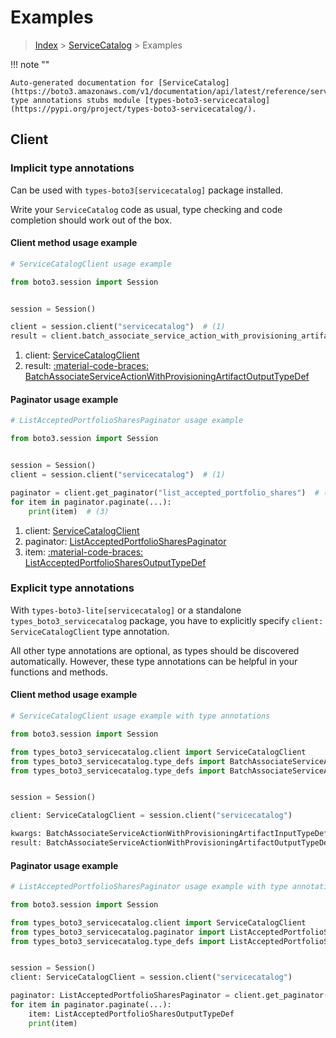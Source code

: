 # Examples

> [Index](../README.md) > [ServiceCatalog](./README.md) > Examples

!!! note ""

    Auto-generated documentation for [ServiceCatalog](https://boto3.amazonaws.com/v1/documentation/api/latest/reference/services/servicecatalog.html#servicecatalog)
    type annotations stubs module [types-boto3-servicecatalog](https://pypi.org/project/types-boto3-servicecatalog/).

## Client

### Implicit type annotations

Can be used with `types-boto3[servicecatalog]` package installed.

Write your `ServiceCatalog` code as usual,
type checking and code completion should work out of the box.


#### Client method usage example

```python
# ServiceCatalogClient usage example

from boto3.session import Session


session = Session()

client = session.client("servicecatalog")  # (1)
result = client.batch_associate_service_action_with_provisioning_artifact()  # (2)
```

1. client: [ServiceCatalogClient](./client.md)
2. result: [:material-code-braces: BatchAssociateServiceActionWithProvisioningArtifactOutputTypeDef](./type_defs.md#batchassociateserviceactionwithprovisioningartifactoutputtypedef)



#### Paginator usage example

```python
# ListAcceptedPortfolioSharesPaginator usage example

from boto3.session import Session


session = Session()
client = session.client("servicecatalog")  # (1)

paginator = client.get_paginator("list_accepted_portfolio_shares")  # (2)
for item in paginator.paginate(...):
    print(item)  # (3)
```

1. client: [ServiceCatalogClient](./client.md)
2. paginator: [ListAcceptedPortfolioSharesPaginator](./paginators.md#listacceptedportfoliosharespaginator)
3. item: [:material-code-braces: ListAcceptedPortfolioSharesOutputTypeDef](./type_defs.md#listacceptedportfoliosharesoutputtypedef)




### Explicit type annotations

With `types-boto3-lite[servicecatalog]`
or a standalone `types_boto3_servicecatalog` package, you have to explicitly specify `client: ServiceCatalogClient` type annotation.

All other type annotations are optional, as types should be discovered automatically.
However, these type annotations can be helpful in your functions and methods.


#### Client method usage example

```python
# ServiceCatalogClient usage example with type annotations

from boto3.session import Session

from types_boto3_servicecatalog.client import ServiceCatalogClient
from types_boto3_servicecatalog.type_defs import BatchAssociateServiceActionWithProvisioningArtifactOutputTypeDef
from types_boto3_servicecatalog.type_defs import BatchAssociateServiceActionWithProvisioningArtifactInputTypeDef


session = Session()

client: ServiceCatalogClient = session.client("servicecatalog")

kwargs: BatchAssociateServiceActionWithProvisioningArtifactInputTypeDef = {...}
result: BatchAssociateServiceActionWithProvisioningArtifactOutputTypeDef = client.batch_associate_service_action_with_provisioning_artifact(**kwargs)
```



#### Paginator usage example

```python
# ListAcceptedPortfolioSharesPaginator usage example with type annotations

from boto3.session import Session

from types_boto3_servicecatalog.client import ServiceCatalogClient
from types_boto3_servicecatalog.paginator import ListAcceptedPortfolioSharesPaginator
from types_boto3_servicecatalog.type_defs import ListAcceptedPortfolioSharesOutputTypeDef


session = Session()
client: ServiceCatalogClient = session.client("servicecatalog")

paginator: ListAcceptedPortfolioSharesPaginator = client.get_paginator("list_accepted_portfolio_shares")
for item in paginator.paginate(...):
    item: ListAcceptedPortfolioSharesOutputTypeDef
    print(item)
```




